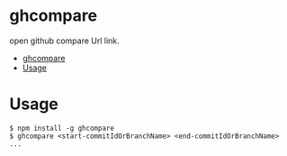 ghcompare
=========

open github compare Url link.

<!-- toc -->
- [ghcompare](#ghcompare)
- [Usage](#usage)
<!-- tocstop -->
# Usage
<!-- usage -->
```sh-session
$ npm install -g ghcompare
$ ghcompare <start-commitIdOrBranchName> <end-commitIdOrBranchName>
...
